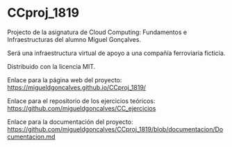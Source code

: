 # CCproj_1819
Projecto de la asignatura de Cloud Computing: Fundamentos e Infraestructuras del alumno Miguel Gonçalves.

Será una infraestructura virtual de apoyo a una compañía ferroviaria ficticia.

Distribuido con la licencia MIT.

Enlace para la página web del proyecto:
https://migueldgoncalves.github.io/CCproj_1819/

Enlace para el repositorio de los ejercicios teóricos:
https://github.com/migueldgoncalves/CC_ejercicios

Enlace para la documentación del proyecto:
https://github.com/migueldgoncalves/CCproj_1819/blob/documentacion/Documentacion.md
